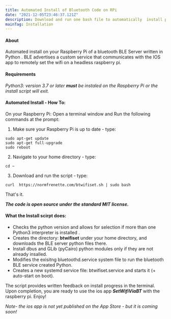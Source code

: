 ```yaml
---
title: Automated Install of Bluetooth Code on RPi
date: "2021-12-05T23:46:37.121Z"
description: Download and run one bash file to automatically  install python files & configure RPi for BLE.
mainTag: Installation
---
```


#### About
Automated install on your Raspberry Pi of a bluetooth BLE Server written in Python .  BLE advertises a custom service that communicates with the IOS app to remotely set the wifi on a headless raspberry pi.

#### Requirements
*Python3: version 3.7 or later **must** be instaled on the Raspberry Pi or the install script will exit.*

#### Automated Install - How To: 
On your Raspberry Pi: Open a terminal window and Run the following commands at the prompt:

1. Make sure your Raspberry Pi is up to date - type:
```
sudo apt-get update
sudo apt-get full-upgrade
sudo reboot
```

2. Navigate to your home directory - type:  
```
cd ~
```
3. Download and run the script - type:
```
curl  https://normfrenette.com/btwifiset.sh | sudo bash
```

That's it. 

***The code is open source under the standard MIT license.***

#### What the Install scirpt does:

- Checks the python version and allows for selection if more than one Python3 interpreter is installed .
- Creates the directory: **btwifiset** under your home directory, and downloads the BLE server python files there.
- Install dbus and GLib (pyCairo) python modules only if they are not already insalled.
- Modifies the exisitng bluetoothd.service system file to run the bluetooth BLE service created Python.
- Creates a new systemd service file: btwifiset.service and starts it (+ auto-start on boot).

The script provides written feedback on install progress in the terminal.  Upon completion, you are ready to use the ios app ***SetWifiViaBT*** with the raspberry pi.  Enjoy!

*Note- the ios app is not yet published on the App Store - but it is coming soon!*





